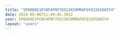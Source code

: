 ```yaml
---
title: "SP08D8E1PCNFAPNF76523K58MRAF6FQJ26588ZY4"
date: 2024-05-06T11:49:45.381Z
user: SP08D8E1PCNFAPNF76523K58MRAF6FQJ26588ZY4
layout: "users"
---
```

    
